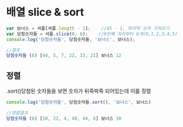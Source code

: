 # 배열 slice & sort

```javascript
var 보너스 = 셔플[셔플.length - 1];    //45 - 1, 마지막 숫자 가져오기
var 당첨숫자들 = 셔플.slice(0, 6);    //0번째 자리부터 6개(0,1,2,3,4,5)
console.log('당첨숫자들', 당첨숫자들, '보너스', 보너스);

//결과
당첨숫자들 (6) [44, 5, 7, 22, 33, 21] 보너스 12
```

## 정렬

.sort\(\)당첨된 숫자들을 보면 숫자가 뒤죽박죽 되어있는데 이를 정렬

```javascript
console.log('당첨숫자들', 당첨숫자들.sort(), '보너스', 보너스)

//정렬결과
당첨숫자들 (6) [10, 22, 4, 40, 44, 6] 보너스 30
```

